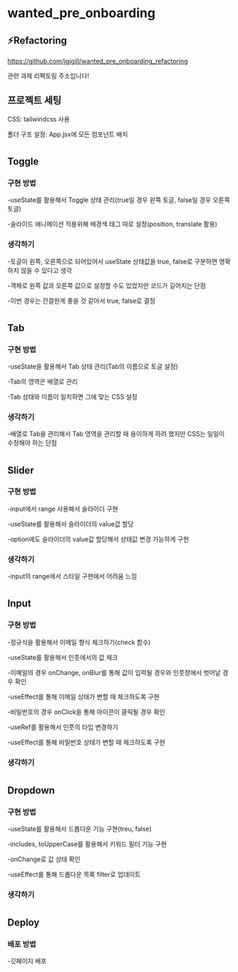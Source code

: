 # wanted_pre_onboarding

## ⚡️Refactoring
https://github.com/jgjgill/wanted_pre_onboarding_refactoring

관련 과제 리펙토링 주소입니다!

## 프로젝트 세팅
CSS: tailwindcss 사용

폴더 구조 설정: App.jsx에 모든 컴포넌트 배치
#
## Toggle

### 구현 방법
-useState를 활용해서 Toggle 상태 관리(true일 경우 왼쪽 토글, false일 경우 오른쪽 토글)

-슬라이드 애니메이션 적용위해 배경색 태그 따로 설정(position, translate 활용)

### 생각하기
-토글이 왼쪽, 오른쪽으로 되어있어서 useState 상태값을 true, false로 구분하면 명확하지 않을 수 있다고 생각

-객체로 왼쪽 값과 오른쪽 값으로 설정할 수도 있었지만 코드가 길어지는 단점

-이번 경우는 간결한게 좋을 것 같아서 true, false로 결정

#
## Tab

### 구현 방법
-useState을 활용해서 Tab 상태 관리(Tab의 이름으로 토글 설정)

-Tab의 영역은 배열로 관리

-Tab 상태와 이름이 일치하면 그에 맞는 CSS 설정

### 생각하기
-배열로 Tab을 관리해서 Tab 영역을 관리할 때 용이하게 하려 했지만 CSS는 일일이 수정해야 하는 단점

#
## Slider

### 구현 방법
-input에서 range 사용해서 슬라이더 구현

-useState를 활용해서 슬라이더의 value값 할당

-option에도 슬라이더의 value값 할당해서 상태값 변경 가능하게 구현

### 생각하기
-input의 range에서 스타일 구현에서 어려움 느낌

#
## Input

### 구현 방법
-정규식을 활용해서 이메일 형식 체크하기(check 함수)

-useState를 활용해서 인풋에서의 값 체크

-이메일의 경우 onChange, onBlur를 통해 값이 입력될 경우와 인풋창에서 벗어날 경우 확인

-useEffect를 통해 이메일 상태가 변할 때 체크하도록 구현

-비밀번호의 경우 onClick을 통해 아이콘이 클릭될 경우 확인

-useRef를 활용해서 인풋의 타입 변경하기

-useEffect를 통해 비밀번호 상태가 변할 때 체크하도록 구현

### 생각하기

#
## Dropdown

### 구현 방법
-useState를 활용해서 드롭다운 기능 구현(treu, false)

-includes, toUpperCase를 활용해서 키워드 필터 기능 구현

-onChange로 값 상태 확인

-useEffect를 통해 드롭다운 목록 filter로 업데이트

### 생각하기

#
## Deploy

### 배포 방법
-깃페이지 배포
